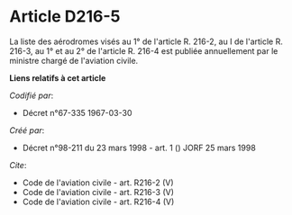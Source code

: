 # Article D216-5

La liste des aérodromes visés au 1° de l'article R. 216-2, au I de l'article R. 216-3, au 1° et au 2° de l'article R. 216-4
est publiée annuellement par le ministre chargé de l'aviation civile.

**Liens relatifs à cet article**

_Codifié par_:

  - Décret n°67-335 1967-03-30

_Créé par_:

  - Décret n°98-211 du 23 mars 1998 - art. 1 () JORF 25 mars 1998

_Cite_:

  - Code de l'aviation civile - art. R216-2 (V)
  - Code de l'aviation civile - art. R216-3 (V)
  - Code de l'aviation civile - art. R216-4 (V)
